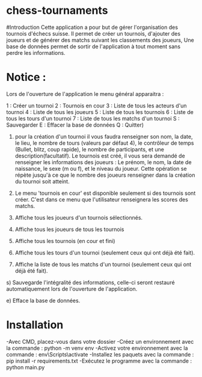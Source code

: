 # chess-tournaments

#Introduction 
Cette application a pour but de gérer l'organisation des tournois d'échecs suisse.
Il permet de créer un tournois, d'ajouter des joueurs et de générer des matchs suivant les classements des joueurs, 
Une base de données permet de sortir de l'application à tout moment sans perdre les informations.

# Notice :

Lors de l'ouverture de l'application le menu général apparaitra :

1 : Créer un tournoi
2 : Tournois en cour
3 : Liste de tous les acteurs d'un tournoi
4 : Liste de tous les joueurs
5 : Liste de tous les tournois
6 : Liste de tous les tours d'un tournoi
7 : Liste de tous les matchs d'un tournoi
S : Sauvegarder
E : Effacer la base de données
Q : Quitter)


1) pour la création d'un tournoi il vous faudra renseigner son nom, la date, le lieu, le nombre de tours (valeurs par défaut 4), le contrôleur de temps (Bullet, blitz, coup rapide), le nombre de participants, et une description(facultatif).
Le tournois est créé, il vous sera demandé de renseigner les informations des joueurs :
 Le prénom, le nom, la date de naissance, le sexe (m ou f), et le niveau du joueur.
 Cette opération se répète jusqu'à ce que le nombre des joueurs renseigner dans la création du tournoi soit atteint.

2) Le menu 'tournois en cour' est disponible seulement si des tournois sont créer.
   C'est dans ce menu que l'utilisateur renseignera les scores des matchs.

3) Affiche tous les joueurs d'un tournois sélectionnés.

4) Affiche tous les joueurs de tous les tournois

5) Affiche tous les tournois (en cour et fini)

6) Affiche tous les tours d'un tournoi (seulement ceux qui ont déjà été fait).

7) Affiche la liste de tous les matchs d'un tournoi (seulement ceux qui ont déjà été fait).

s) Sauvegarde l'intégralité des informations, celle-ci seront restauré automatiquement lors de l'ouverture de l'application.

e) Efface la base de données.


# Installation

-Avec CMD, placez-vous dans votre dossier
-Créez un environnement avec la commande : python -m venv env
-Activez votre environnement avec la commande : env\Scripts\activate
-Installez les paquets avec la commande : pip install -r requirements.txt
-Exécutez le programme avec la commande : python main.py
